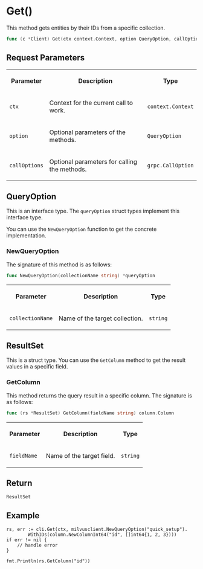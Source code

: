# Get()

This method gets entities by their IDs from a specific collection.

```go
func (c *Client) Get(ctx context.Context, option QueryOption, callOptions ...grpc.CallOption) (ResultSet, error)
```

## Request Parameters

<table>
   <tr>
     <th><p>Parameter</p></th>
     <th><p>Description</p></th>
     <th><p>Type</p></th>
   </tr>
   <tr>
     <td><p><code>ctx</code></p></td>
     <td><p>Context for the current call to work.</p></td>
     <td><p><code>context.Context</code></p></td>
   </tr>
   <tr>
     <td><p><code>option</code></p></td>
     <td><p>Optional parameters of the methods.</p></td>
     <td><p><code>QueryOption</code></p></td>
   </tr>
   <tr>
     <td><p><code>callOptions</code></p></td>
     <td><p>Optional parameters for calling the methods.</p></td>
     <td><p><code>grpc.CallOption</code></p></td>
   </tr>
</table>

## QueryOption

This is an interface type. The `queryOption` struct types implement this interface type. 

You can use the `NewQueryOption` function to get the concrete implementation.

### NewQueryOption

The signature of this method is as follows:

```go
func NewQueryOption(collectionName string) *queryOption
```

<table>
   <tr>
     <th><p>Parameter</p></th>
     <th><p>Description</p></th>
     <th><p>Type</p></th>
   </tr>
   <tr>
     <td><p><code>collectionName</code></p></td>
     <td><p>Name of the target collection.</p></td>
     <td><p><code>string</code></p></td>
   </tr>
</table>

## ResultSet

This is a struct type. You can use the `GetColumn` method to get the result values in a specific field.

### GetColumn

This method returns the query result in a specific column. The signature is as follows:

```go
func (rs *ResultSet) GetColumn(fieldName string) column.Column
```

<table>
   <tr>
     <th><p>Parameter</p></th>
     <th><p>Description</p></th>
     <th><p>Type</p></th>
   </tr>
   <tr>
     <td><p><code>fieldName</code></p></td>
     <td><p>Name of the target field.</p></td>
     <td><p><code>string</code></p></td>
   </tr>
</table>

## Return

`ResultSet`

## Example

```plaintext
rs, err := cli.Get(ctx, milvusclient.NewQueryOption("quick_setup").
        WithIDs(column.NewColumnInt64("id", []int64{1, 2, 3})))
if err != nil {
    // handle error
}

fmt.Println(rs.GetColumn("id"))
```

